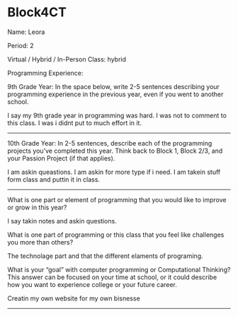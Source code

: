 # Block4CT
Name: Leora


Period: 2


Virtual / Hybrid / In-Person Class: hybrid




Programming Experience:


9th Grade Year: In the space below, write 2-5 sentences describing your programming experience in the previous year, even if you went to another school.


I say my 9th grade year in programming was hard. I was not to comment to this class.
I was i didnt put to much effort in it.
_____________________________________________________________________________________




10th Grade Year: In 2-5 sentences, describe each of the programming projects you’ve completed this year.  Think back to Block 1, Block 2/3, and your Passion Project (if that applies).


I am askin queastions. I am askin for more type if i need.
I am takein stuff form class and puttin it in class.
_____________________________________________________________________________________




What is one part or element of programming that you would like to improve or grow in this year?


I say takin notes and askin questions.


What is one part of programming or this class that you feel like challenges you more than others?


The technolage part and that the different elaments of programing.


What is your “goal” with computer programming or Computational Thinking?  This answer can be focused on your time at school, or it could describe how you want to experience college or your future career.


Creatin my own website for my own bisnesse
_____________________________________________________________________________________
